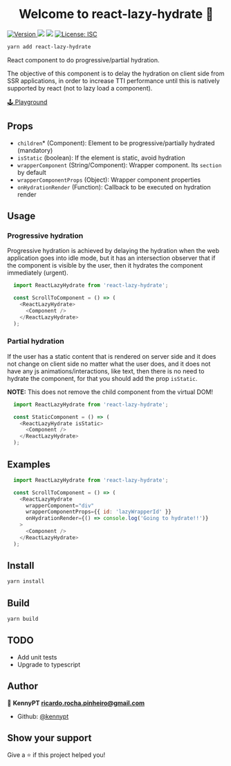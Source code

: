 <h1 align="center">Welcome to react-lazy-hydrate 👋</h1>
<p>
  <a href="https://www.npmjs.com/package/react-lazy-hydrate" target="_blank">
    <img alt="Version" src="https://img.shields.io/npm/v/react-lazy-hydrate.svg">
  </a>
  <img src="https://img.shields.io/badge/node-%5E12.0.0-blue.svg" />
  <img src="https://img.shields.io/badge/yarn-%5E1.12.0-blue.svg" />
  <a href="#" target="_blank">
    <img alt="License: ISC" src="https://img.shields.io/badge/License-ISC-yellow.svg" />
  </a>
</p>

```sh
yarn add react-lazy-hydrate
```

React component to do progressive/partial hydration.

The objective of this component is to delay the hydration on client side from SSR applications, in order to increase TTI performance until this is natively supported by react (not to lazy load a component).

[🕹️ Playground](https://codesandbox.io/s/react-lazy-hydrate-d7t9t)

## Props

- `children`* (Component): Element to be progressive/partially hydrated (mandatory)
- `isStatic` (boolean): If the element is static, avoid hydration 
- `wrapperComponent` (String/Component): Wrapper component. Its `section` by default
- `wrapperComponentProps` (Object): Wrapper component properties
- `onHydrationRender` (Function): Callback to be executed on hydration render

## Usage

### Progressive hydration

Progressive hydration is achieved by delaying the hydration when the web application goes into idle mode, but it has an intersection observer that if the component is visible by the user, then it hydrates the component immediately (urgent).

```js
  import ReactLazyHydrate from 'react-lazy-hydrate';

  const ScrollToComponent = () => (
    <ReactLazyHydrate>
      <Component />
    </ReactLazyHydrate>
  );
```

### Partial hydration

If the user has a static content that is rendered on server side and it does not change on client side no matter what the user does, and it does not have any js animations/interactions, like text, then there is no need to hydrate the component, for that you should add the prop `isStatic`.

**NOTE:** This does not remove the child component from the virtual DOM!

```js
  import ReactLazyHydrate from 'react-lazy-hydrate';

  const StaticComponent = () => (
    <ReactLazyHydrate isStatic>
      <Component />
    </ReactLazyHydrate>
  );
```

## Examples

```js
  import ReactLazyHydrate from 'react-lazy-hydrate';

  const ScrollToComponent = () => (
    <ReactLazyHydrate 
      wrapperComponent="div" 
      wrapperComponentProps={{ id: 'lazyWrapperId' }} 
      onHydrationRender={() => console.log('Going to hydrate!!')}
    >
      <Component />
    </ReactLazyHydrate>
  );
```

## Install

```sh
yarn install
```

## Build

```sh
yarn build
```

## TODO

- Add unit tests
- Upgrade to typescript

## Author

👤 **KennyPT <ricardo.rocha.pinheiro@gmail.com>**

* Github: [@kennypt](https://github.com/kennypt)

## Show your support

Give a ⭐️ if this project helped you!

